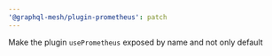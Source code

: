 ```yaml
---
'@graphql-mesh/plugin-prometheus': patch
---
```


Make the plugin `usePrometheus` exposed by name and not only default
